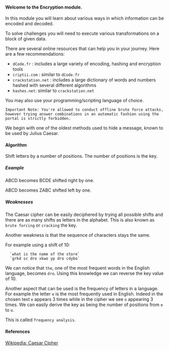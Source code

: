 
#### Welcome to the Encryption module.
In this module you will learn about various ways in which information can be encoded and decoded. 

To solve challenges you will need to execute various transformations on a block of given data. 

There are several online resources that can help you in your journey. 
Here are a few recommendations:

- `dCode.fr` : includes a large variety of encoding, hashing and encryption tools
- `criptii.com` : similar to `dCode.fr`
- `crackstation.net` : includes a large dictionary of words and numbers hashed with several different algorithms
- `hashes.net`: similar to `crackstation.net`

You may also use your programming/scripting language of choice.

`Important Note: You're allowed to conduct offline brute force attacks, however trying answer combinations in an automatic fashion using the portal is strictly forbidden.` 

We begin with one of the oldest methods used to hide a message, known to be used by Julius Caesar.

#### Algorithm
Shift letters by a number of positions. The number of positions is the key. 

##### Example

ABCD becomes BCDE shifted right by one.

ABCD becomes ZABC shifted left by one.

##### Weaknesses
The Caesar cipher can be easily deciphered by trying all possible shifts and there are as many shifts as letters in the alphabet. This is also known as `brute forcing` or `cracking` the key.

Another weakness is that the sequence of characters stays the same.

For example using a shift of 10:

      `what is the name of the store`
      `grkd sc dro xkwo yp dro cdybo`

We can notice that `the`, one of the most frequent words in the English language, becomes `dro`. Using this knowledge we can reverse the key value of 10. 

Another aspect that can be used is the frequency of letters in a language. For example the letter `e` is the most frequently used in English. Indeed in the chosen text `e` appears 3 times while in the cipher we see `o` appearing 3 times. We can easily derive the key as being the number of positions from `e` to `o`.

This is called `frequency analysis`.

#### References

[Wikipedia: Caesar Cipher](https://en.wikipedia.org/wiki/Caesar_cipher)